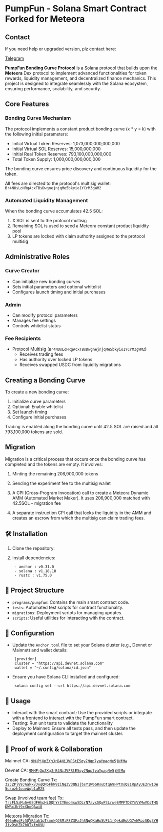 # PumpFun - Solana Smart Contract Forked for Meteora
## Contact

   If you need help or upgraded version, plz contact here: 
   
   [Telegram](https://t.me/sealdev)

**PumpFun Bonding Curve Protocol** is a Solana protocol that builds upon the **Meteora** Dex protocol to implement advanced functionalities for token rewards, liquidity management, and decentralized finance mechanics. This project is designed to integrate seamlessly with the Solana ecosystem, ensuring performance, scalability, and security.

## Core Features

### Bonding Curve Mechanism

The protocol implements a constant product bonding curve (x * y = k) with the following initial parameters:

- Initial Virtual Token Reserves: 1,073,000,000,000,000
- Initial Virtual SOL Reserves: 15,000,000,000
- Initial Real Token Reserves: 793,100,000,000,000
- Total Token Supply: 1,000,000,000,000,000

The bonding curve ensures price discovery and continuous liquidity for the token.

All fees are directed to the protocol's multisig wallet: `Br4NUsLoHRgAcxTBsDwgnejnjqMe5bkyio1YCrM3gWM2`

### Automated Liquidity Management

When the bonding curve accumulates 42.5 SOL:
1. X SOL is sent to the protocol multisig
2. Remaining SOL is used to seed a Meteora constant product liquidity pool
3. LP tokens are locked with claim authority assigned to the protocol multisig

## Administrative Roles

### Curve Creator
- Can initialize new bonding curves
- Sets initial parameters and optional whitelist
- Configures launch timing and initial purchases

### Admin
- Can modify protocol parameters
- Manages fee settings
- Controls whitelist status

### Fee Recipients
- Protocol Multisig (`Br4NUsLoHRgAcxTBsDwgnejnjqMe5bkyio1YCrM3gWM2`)
  - Receives trading fees
  - Has authority over locked LP tokens
  - Receives swapped USDC from liquidity migrations

## Creating a Bonding Curve

To create a new bonding curve:

1. Initialize curve parameters
2. Optional: Enable whitelist
3. Set launch timing
4. Configure initial purchases

Trading is enabled along the bonding curve until 42.5 SOL are raised and all 793,100,000 tokens are sold.

## Migration
Migration is a critical process that occurs once the bonding curve has completed and the tokens are empty. It involves:

1. Minting the remaining 206,900,000 tokens
2. Sending the experiment fee to the multisig wallet
3. A CPI (Cross-Program Invocation) call to create a Meteora Dynamic AMM (Automated Market Maker). It uses 206,900,000 matched with 42.5SOL - migration fee

4. A separate instruction CPI call that locks the liquidity in the AMM and creates an escrow from which the multisig can claim trading fees.

## 🛠 Installation

1. Clone the repository:

2. Install dependencies:
   ```
    - anchor : v0.31.0
    - solana : v1.18.18
    - rustc : v1.75.0 
   ```
## 📂 Project Structure

- `programs/pumpfun`: Contains the main smart contract code.
- `tests`: Automated test scripts for contract functionality.
- `migrations`: Deployment scripts for managing updates.
- `scripts`: Useful utilities for interacting with the contract.

## 🔧 Configuration

- Update the `Anchor.toml` file to set your Solana cluster (e.g., Devnet or Mainnet) and wallet details:

   ```
    [provider]
    cluster = "https://api.devnet.solana.com"
    wallet = "~/.config/solana/id.json"
   ```
- Ensure you have Solana CLI installed and configured:
   ```
    solana config set --url https://api.devnet.solana.com
   ```

## 📜 Usage
- Interact with the smart contract: Use the provided scripts or integrate with a frontend to interact with the PumpFun smart contract.
- Testing: Run unit tests to validate the functionality 
- Deploy to Mainnet: Ensure all tests pass, and then update the deployment configuration to target the mainnet cluster.

## 🤝 Proof of work & Collaboration

Mainnet CA: [`9MHPjXpZXgJrB4NiJVFStE5qy7Nqp7yaYpaqNe5jNfMw`](https://solscan.io/account/9MHPjXpZXgJrB4NiJVFStE5qy7Nqp7yaYpaqNe5jNfMw)

Devnet CA: [`9MHPjXpZXgJrB4NiJVFStE5qy7Nqp7yaYpaqNe5jNfMw`](https://solscan.io/account/9MHPjXpZXgJrB4NiJVFStE5qy7Nqp7yaYpaqNe5jNfMw?cluster=devnet)

Create Bonding Curve Tx: [`32JZPjV9JAakkvJyqQMpFhW8ziNqZV3QN2jbsY1W6GRsuDtq69HPtXsQE1RpAyUE2rw1DW5usozh4oueWqb1aM2S`](https://solscan.io/tx/32JZPjV9JAakkvJyqQMpFhW8ziNqZV3QN2jbsY1W6GRsuDtq69HPtXsQE1RpAyUE2rw1DW5usozh4oueWqb1aM2S?cluster=devnet)

Swap (involved team fee) Tx: [`TrzFL5aMu6vGEdFHhpHiDQhYrCYEmo4swSDLrN7avxSQwP3LrweSMPFTDZYmVYMwVCsTHSKWRxJkt9xXboQAwi8`](https://solscan.io/tx/TrzFL5aMu6vGEdFHhpHiDQhYrCYEmo4swSDLrN7avxSQwP3LrweSMPFTDZYmVYMwVCsTHSKWRxJkt9xXboQAwi8?cluster=devnet) 

Meteora Migration Tx: [`496nHgdFz5QYR4ah1pTsmnkQJSMiF8Z3FaJhSNgQKaHp5UFL1rQekdEoUG7vWRozSKg3YHJivQsHZk7b8TxfnUVU`](https://solscan.io/tx/496nHgdFz5QYR4ah1pTsmnkQJSMiF8Z3FaJhSNgQKaHp5UFL1rQekdEoUG7vWRozSKg3YHJivQsHZk7b8TxfnUVU?cluster=devnet)








